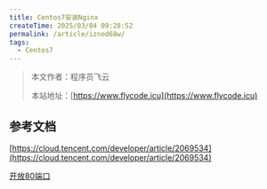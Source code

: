 ```yaml
---
title: Centos7安装Nginx
createTime: 2025/03/04 09:28:52
permalink: /article/iznod68w/
tags:
  - Centos7
---
```

> 本文作者：程序员飞云
>
> 本站地址：[https://www.flycode.icu](https://www.flycode.icu)


## 参考文档
[https://cloud.tencent.com/developer/article/2069534](https://cloud.tencent.com/developer/article/2069534)


[开放80端口](https://blog.csdn.net/weixin_38750084/article/details/90387056)